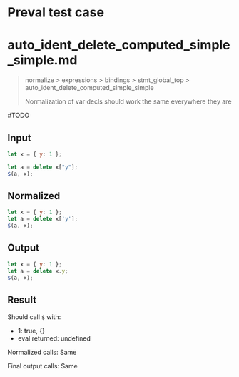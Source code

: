 # Preval test case

# auto_ident_delete_computed_simple_simple.md

> normalize > expressions > bindings > stmt_global_top > auto_ident_delete_computed_simple_simple
>
> Normalization of var decls should work the same everywhere they are

#TODO

## Input

`````js filename=intro
let x = { y: 1 };

let a = delete x["y"];
$(a, x);
`````

## Normalized

`````js filename=intro
let x = { y: 1 };
let a = delete x['y'];
$(a, x);
`````

## Output

`````js filename=intro
let x = { y: 1 };
let a = delete x.y;
$(a, x);
`````

## Result

Should call `$` with:
 - 1: true, {}
 - eval returned: undefined

Normalized calls: Same

Final output calls: Same
